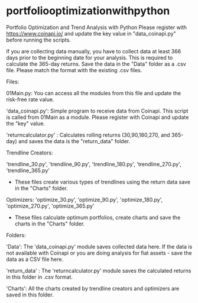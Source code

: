 # portfoliooptimizationwithpython
Portfolio Optimization and Trend Analysis with Python
Please register with https://www.coinapi.io/ and update the key value in "data_coinapi.py" before running the scripts. 

If you are collecting data manually, you have to collect data at least 366 days prior to the beginning date for your analysis. This is required to calculate the 365-day returns. Save the data in the "Data" folder as a .csv file. Please match the format with the existing .csv files. 



Files: 

 01Main.py: You can access all the modules from this file and update the risk-free rate value. 
  
 'data_coinapi.py': Simple program to receive data from Coinapi. This script is called from 01Main as a module. Please register with Coinapi and update the "key" value.
  
 'returncalculator.py' : Calculates rolling returns (30,90,180,270, and 365-day) and saves the data is the "return_data" folder. 
  
  
 Trendline Creators: 
  
  'trendline_30.py', 
  'trendline_90.py', 
  'trendline_180.py', 
  'trendline_270.py', 
  'trendline_365.py'
    
  - These files create various types of trendlines using the return data save in the "Charts" folder. 
    
    
 Optimizers: 
  'optimize_30.py', 
  'optimize_90.py', 
  'optimize_180.py', 
  'optimize_270.py', 
  'optimize_365.py'
      
  - These files calculate optimum portfolios, create charts and save the charts in the "Charts" folder. 
  



Folders:

  'Data': The 'data_coinapi.py' module saves collected data here. If the data is not available with Coinapi or you are doing analysis for fiat assets - save the data as a CSV file here. 
  
  'return_data' : The 'returncalculator.py' module saves the calculated returns in this folder in .csv format. 
  
  'Charts': All the charts created by trendline creators and optimizers are saved in this folder. 
